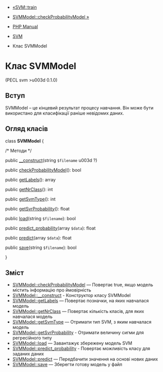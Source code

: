 - [«SVM::train](svm.train.md)
- [SVMModel::checkProbabilityModel »](svmmodel.checkprobabilitymodel.md)

- [PHP Manual](index.md)
- [SVM](book.svm.md)
- Клас SVMModel

# Клас SVMModel

(PECL svm \>u003d 0.1.0)

## Вступ

SVMModel – це кінцевий результат процесу навчання. Він може бути
використано для класифікації раніше невідомих даних.

## Огляд класів

class **SVMModel** {

/\* Методи \*/

public [\_\_construct](svmmodel.construct.md)(string `$filename` u003d ?)

public [checkProbabilityModel](svmmodel.checkprobabilitymodel.md)():
bool

public [getLabels](svmmodel.getlabels.md)(): array

public [getNrClass](svmmodel.getnrclass.md)(): int

public [getSvmType](svmmodel.getsvmtype.md)(): int

public [getSvrProbability](svmmodel.getsvrprobability.md)(): float

public [load](svmmodel.load.md)(string `$filename`): bool

public [predict_probability](svmmodel.predict-probability.md)(array
`$data`): float

public [predict](svmmodel.predict.md)(array `$data`): float

public [save](svmmodel.save.md)(string `$filename`): bool

}

## Зміст

- [SVMModel::checkProbabilityModel](svmmodel.checkprobabilitymodel.md)
— Повертає true, якщо модель містить інформацію про ймовірність
- [SVMModel::\_\_construct](svmmodel.construct.md) - Конструктор
класу SVMModel
- [SVMModel::getLabels](svmmodel.getlabels.md) — Повертає позначки,
на яких навчалася модель
- [SVMModel::getNrClass](svmmodel.getnrclass.md) — Повертає
кількість класів, для яких навчалася модель
- [SVMModel::getSvmType](svmmodel.getsvmtype.md) — Отримати тип SVM,
з яким навчалася модель
- [SVMModel::getSvrProbability](svmmodel.getsvrprobability.md) -
Отримати величину сигми для регресійного типу
- [SVMModel::load](svmmodel.load.md) — Завантажує збережену модель
SVM
- [SVMModel::predict_probability](svmmodel.predict-probability.md) -
Повертає можливість класу для заданих даних
- [SVMModel::predict](svmmodel.predict.md) — Передбачити значення на
основі нових даних
- [SVMModel::save](svmmodel.save.md) — Зберегти готову модель у
файл
